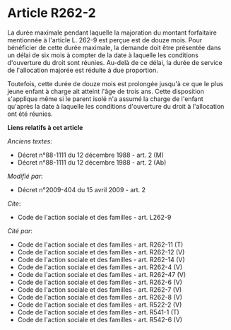# Article R262-2

La durée maximale pendant laquelle la majoration du montant forfaitaire mentionnée à l'article L. 262-9 est perçue est de
douze mois. Pour bénéficier de cette durée maximale, la demande doit être présentée dans un délai de six mois à compter de la
date à laquelle les conditions d'ouverture du droit sont réunies. Au-delà de ce délai, la durée de service de l'allocation
majorée est réduite à due proportion. 

Toutefois, cette durée de douze mois est prolongée jusqu'à ce que le plus jeune enfant à charge ait atteint l'âge de trois
ans. Cette disposition s'applique même si le parent isolé n'a assumé la charge de l'enfant qu'après la date à laquelle les
conditions d'ouverture du droit à l'allocation ont été réunies.

**Liens relatifs à cet article**

_Anciens textes_:

  - Décret n°88-1111 du 12 décembre 1988 - art. 2 (M)
  - Décret n°88-1111 du 12 décembre 1988 - art. 2 (Ab)

_Modifié par_:

  - Décret n°2009-404 du 15 avril 2009 - art. 2

_Cite_:

  - Code de l'action sociale et des familles - art. L262-9

_Cité par_:

  - Code de l'action sociale et des familles - art. R262-11 (T)
  - Code de l'action sociale et des familles - art. R262-12 (V)
  - Code de l'action sociale et des familles - art. R262-14 (V)
  - Code de l'action sociale et des familles - art. R262-4 (V)
  - Code de l'action sociale et des familles - art. R262-47 (V)
  - Code de l'action sociale et des familles - art. R262-6 (V)
  - Code de l'action sociale et des familles - art. R262-7 (V)
  - Code de l'action sociale et des familles - art. R262-8 (V)
  - Code de l'action sociale et des familles - art. R522-2 (V)
  - Code de l'action sociale et des familles - art. R541-1 (T)
  - Code de l'action sociale et des familles - art. R542-6 (V)
